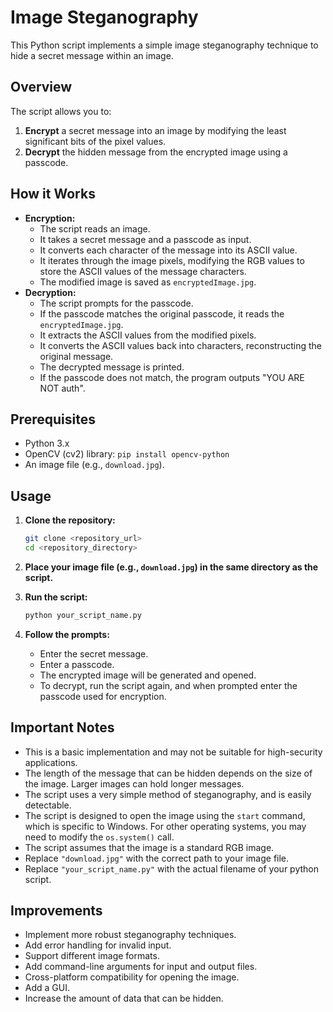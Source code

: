 # Image Steganography

This Python script implements a simple image steganography technique to hide a secret message within an image.

## Overview

The script allows you to:

1.  **Encrypt** a secret message into an image by modifying the least significant bits of the pixel values.
2.  **Decrypt** the hidden message from the encrypted image using a passcode.

## How it Works

* **Encryption:**
    * The script reads an image.
    * It takes a secret message and a passcode as input.
    * It converts each character of the message into its ASCII value.
    * It iterates through the image pixels, modifying the RGB values to store the ASCII values of the message characters.
    * The modified image is saved as `encryptedImage.jpg`.
* **Decryption:**
    * The script prompts for the passcode.
    * If the passcode matches the original passcode, it reads the `encryptedImage.jpg`.
    * It extracts the ASCII values from the modified pixels.
    * It converts the ASCII values back into characters, reconstructing the original message.
    * The decrypted message is printed.
    * If the passcode does not match, the program outputs "YOU ARE NOT auth".

## Prerequisites

* Python 3.x
* OpenCV (cv2) library: `pip install opencv-python`
* An image file (e.g., `download.jpg`).

## Usage

1.  **Clone the repository:**

    ```bash
    git clone <repository_url>
    cd <repository_directory>
    ```

2.  **Place your image file (e.g., `download.jpg`) in the same directory as the script.**

3.  **Run the script:**

    ```bash
    python your_script_name.py
    ```

4.  **Follow the prompts:**
    * Enter the secret message.
    * Enter a passcode.
    * The encrypted image will be generated and opened.
    * To decrypt, run the script again, and when prompted enter the passcode used for encryption.

## Important Notes

* This is a basic implementation and may not be suitable for high-security applications.
* The length of the message that can be hidden depends on the size of the image. Larger images can hold longer messages.
* The script uses a very simple method of steganography, and is easily detectable.
* The script is designed to open the image using the `start` command, which is specific to Windows. For other operating systems, you may need to modify the `os.system()` call.
* The script assumes that the image is a standard RGB image.
* Replace `"download.jpg"` with the correct path to your image file.
* Replace `"your_script_name.py"` with the actual filename of your python script.

## Improvements

* Implement more robust steganography techniques.
* Add error handling for invalid input.
* Support different image formats.
* Add command-line arguments for input and output files.
* Cross-platform compatibility for opening the image.
* Add a GUI.
* Increase the amount of data that can be hidden.

